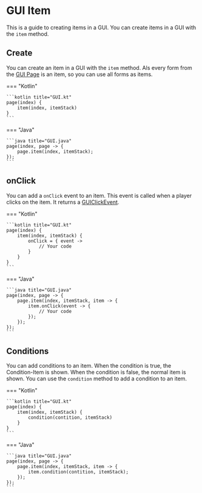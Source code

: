 # GUI Item
This is a guide to creating items in a GUI. You can create items in a GUI with the `item` method.

## Create 
You can create an item in a GUI with the `item` method. Als every form from the 
[GUI Page](../../../pages/gui/page) is an item, so you can use all forms as items.

=== "Kotlin"

    ```kotlin title="GUI.kt"
    page(index) {
        item(index, itemStack)
    }
    ```
=== "Java"
    
    ```java title="GUI.java"
    page(index, page -> {
        page.item(index, itemStack);
    });
    ```

## onClick
You can add a `onClick` event to an item. This event is called when a player 
clicks on the item. It returns a [GUIClickEvent](../../../pages/gui/click-event).

=== "Kotlin"

    ```kotlin title="GUI.kt"
    page(index) {
        item(index, itemStack) {
            onClick = { event ->
                // Your code
            }
        }
    }
    ```
=== "Java"
    
    ```java title="GUI.java"
    page(index, page -> {
        page.item(index, itemStack, item -> {
            item.onClick(event -> {
                // Your code
            });
        });
    });
    ```
## Conditions
You can add conditions to an item. When the condition is true, the Condition-Item is shown. 
When the condition is false, the normal item is shown. You can use the `condition` method to 
add a condition to an item.

=== "Kotlin"

    ```kotlin title="GUI.kt"
    page(index) {
        item(index, itemStack) {
            condition(contition, itemStack)
        }
    }
    ```
=== "Java"
    
    ```java title="GUI.java"
    page(index, page -> {
        page.item(index, itemStack, item -> {
            item.condition(contition, itemStack);
        });
    });
    ```
